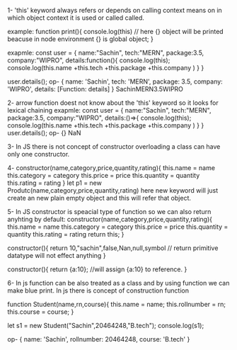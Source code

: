 1- 'this' keyword always refers or depends on calling context means on in which object context it is used or called called.

example:
function print(){
    console.log(this) // here {} object will be printed beacuse in node environment {} is global object;
}

exapmle:
const user = {
    name:"Sachin",
    tech:"MERN",
    package:3.5,
    company:"WIPRO",
    details:function(){
        console.log(this);
        console.log(this.name +this.tech +this.package +this.company )
    }
}

user.details();
op- {
  name: 'Sachin',
  tech: 'MERN',
  package: 3.5,
  company: 'WIPRO',
  details: [Function: details]
}
SachinMERN3.5WIPRO

2- arrow function doest not know about the 'this' keyword so it looks for lexical chaining
exapmle:
const user = {
    name:"Sachin",
    tech:"MERN",
    package:3.5,
    company:"WIPRO",
    details:()=>{
        console.log(this);
        console.log(this.name +this.tech +this.package +this.company )
    }
}
user.details();
op- {}
    NaN

3- In JS there is not concept of constructor overloading a class can have only one constructor.

4- constructor(name,category,price,quantity,rating){
        this.name = name
        this.category = category
        this.price = price
        this.quantity = quantity
        this.rating = rating
    }
let p1 = new Produtc(name,category,price,quantity,rating)
here new keyword will just create an new plain empty object and this will refer that object.

5- In JS constructor is speacial type of function so we can also return anyhting
by default: 
 constructor(name,category,price,quantity,rating){
        this.name = name
        this.category = category
        this.price = price
        this.quantity = quantity
        this.rating = rating
        return this;
}

constructor(){
    return 10,"sachin",false,Nan,null,symbol // return primitive datatype will not effect anything
}

constructor(){
    return {a:10}; //will assign {a:10} to reference.
}

6- In js function can be also treated as a class and by using function we can make blue print.
In js there is concept of construction function

function Student(name,rn,course){
    this.name = name;
    this.rollnumber = rn;
    this.course = course;
}

let s1 = new Student("Sachin",20464248,"B.tech");
console.log(s1);

op-  { name: 'Sachin', rollnumber: 20464248, course: 'B.tech' }


